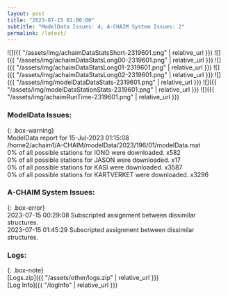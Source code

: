 ```yaml
---
layout: post
title: "2023-07-15 01:00:00"
subtitle: "ModelData Issues: 4; A-CHAIM System Issues: 2"
permalink: /latest/
---
```


![]({{ "/assets/img/achaimDataStatsShort-2319601.png" | relative_url }})
![]({{ "/assets/img/achaimDataStatsLong00-2319601.png" | relative_url }})
![]({{ "/assets/img/achaimDataStatsLong01-2319601.png" | relative_url }})
![]({{ "/assets/img/achaimDataStatsLong02-2319601.png" | relative_url }})
![]({{ "/assets/img/modelDataDataStats-2319601.png" | relative_url }})
![]({{ "/assets/img/modelDataStationStats-2319601.png" | relative_url }})
![]({{ "/assets/img/achaimRunTime-2319601.png" | relative_url }})


### ModelData Issues:  
  
{: .box-warning}  
 ModelData report for 15-Jul-2023 01:15:08   
 /home2/achaim1/A-CHAIM/modelData/2023/196/01/modelData.mat   
 0% of all possible stations for IONO were downloaded. x582   
 0% of all possible stations for JASON were downloaded. x17   
 0% of all possible stations for KASI were downloaded. x3587   
 0% of all possible stations for KARTVERKET were downloaded. x3296   
  
### A-CHAIM System Issues:  
  
{: .box-error}  
2023-07-15 00:29:08 Subscripted assignment between dissimilar structures.  
2023-07-15 01:45:29 Subscripted assignment between dissimilar structures.  

### Logs:  
  
{: .box-note}  
[Logs.zip]({{ "/assets/other/logs.zip" | relative_url }})  
[Log Info]({{ "/logInfo" | relative_url }})  
